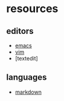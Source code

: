 # resources 

## editors
* [emacs](https://www.gnu.org/software/emacs/ "this is the tooltip")
* [vim](http://www.vim.org/)
* [textedit]

## languages
* [markdown](https://github.com/adam-p/markdown-here/wiki/Markdown-Cheatsheet)








